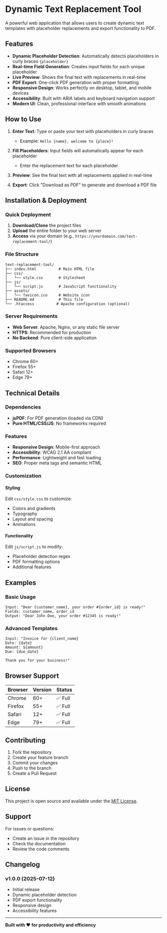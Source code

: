 # Dynamic Text Replacement Tool

A powerful web application that allows users to create dynamic text templates with placeholder replacements and export functionality to PDF.

## Features

- **Dynamic Placeholder Detection**: Automatically detects placeholders in curly braces `{placeholder}`
- **Real-time Field Generation**: Creates input fields for each unique placeholder
- **Live Preview**: Shows the final text with replacements in real-time
- **PDF Export**: One-click PDF generation with proper formatting
- **Responsive Design**: Works perfectly on desktop, tablet, and mobile devices
- **Accessibility**: Built with ARIA labels and keyboard navigation support
- **Modern UI**: Clean, professional interface with smooth animations

## How to Use

1. **Enter Text**: Type or paste your text with placeholders in curly braces
   - Example: `Hello {name}, welcome to {place}!`

2. **Fill Placeholders**: Input fields will automatically appear for each placeholder
   - Enter the replacement text for each placeholder

3. **Preview**: See the final text with all replacements applied in real-time

4. **Export**: Click "Download as PDF" to generate and download a PDF file

## Installation & Deployment

### Quick Deployment

1. **Download/Clone** the project files
2. **Upload** the entire folder to your web server
3. **Access** via your domain (e.g., `https://yourdomain.com/text-replacement-tool/`)

### File Structure

```
text-replacement-tool/
├── index.html          # Main HTML file
├── css/
│   └── style.css       # Stylesheet
├── js/
│   └── script.js       # JavaScript functionality
├── assets/
│   └── favicon.ico     # Website icon
├── README.md           # This file
└── .htaccess          # Apache configuration (optional)
```

### Server Requirements

- **Web Server**: Apache, Nginx, or any static file server
- **HTTPS**: Recommended for production
- **No Backend**: Pure client-side application

### Supported Browsers

- Chrome 60+
- Firefox 55+
- Safari 12+
- Edge 79+

## Technical Details

### Dependencies

- **jsPDF**: For PDF generation (loaded via CDN)
- **Pure HTML/CSS/JS**: No frameworks required

### Features

- **Responsive Design**: Mobile-first approach
- **Accessibility**: WCAG 2.1 AA compliant
- **Performance**: Lightweight and fast loading
- **SEO**: Proper meta tags and semantic HTML

### Customization

#### Styling
Edit `css/style.css` to customize:
- Colors and gradients
- Typography
- Layout and spacing
- Animations

#### Functionality
Edit `js/script.js` to modify:
- Placeholder detection regex
- PDF formatting options
- Additional features

## Examples

### Basic Usage
```
Input: "Dear {customer_name}, your order #{order_id} is ready!"
Fields: customer_name, order_id
Output: "Dear John Doe, your order #12345 is ready!"
```

### Advanced Templates
```
Input: "Invoice for {client_name}
Date: {date}
Amount: ${amount}
Due: {due_date}

Thank you for your business!"
```

## Browser Support

| Browser | Version | Status |
|---------|---------|--------|
| Chrome  | 60+     | ✅ Full |
| Firefox | 55+     | ✅ Full |
| Safari  | 12+     | ✅ Full |
| Edge    | 79+     | ✅ Full |

## Contributing

1. Fork the repository
2. Create your feature branch
3. Commit your changes
4. Push to the branch
5. Create a Pull Request

## License

This project is open source and available under the [MIT License](LICENSE).

## Support

For issues or questions:
- Create an issue in the repository
- Check the documentation
- Review the code comments

## Changelog

### v1.0.0 (2025-07-12)
- Initial release
- Dynamic placeholder detection
- PDF export functionality
- Responsive design
- Accessibility features

---

**Built with ❤️ for productivity and efficiency**